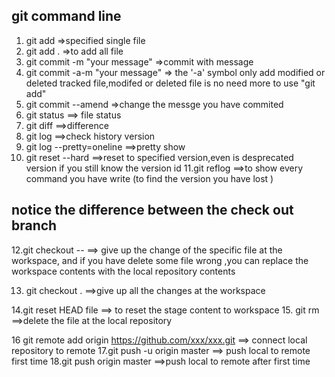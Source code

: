 
##  git command line
1. git add<file> =>specified single file
2. git add .  =>to add all file
3. git commit -m "your message"  =>commit with message
4. git commit -a-m "your message"  => the '-a' symbol only add modified or deleted tracked file,modifed or deleted file is no need more to use "git add"
5. git commit --amend  =>change the messge you have commited
6. git status  ==> file status
7. git diff  ==>difference
8. git log ==>check history version
9. git log --pretty=oneline  ==>pretty show
10. git reset --hard<version id>  ==>reset to specified version,even is desprecated version if you still know the version id
11.git reflog   ==>to show every command you have write (to find the version you have lost )

## notice    the difference between the check out branch
12.git checkout --<file> ==> give up the change of the specific file at the workspace, and if you have delete some file wrong ,you can replace the workspace contents with the local repository contents

13. git checkout .  ==>give up all the changes at the workspace

14.git reset HEAD file  ==> to reset the stage content to workspace
15. git rm  ==>delete the file  at the local repository

16 git remote add origin https://github.com/xxx/xxx.git  ==> connect local  repository to remote
17.git push -u origin master  ==> push local to remote first time
18.git push origin master  ==>push local to remote after first time
